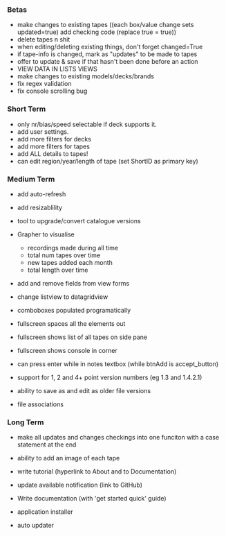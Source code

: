 ### Betas

- make changes to existing tapes ((each box/value change sets updated=true) add checking code (replace true = true))
- delete tapes n shit
- when editing/deleting existing things, don't forget changed=True
- if tape-info is changed, mark as "updates" to be made to tapes
- offer to update & save if that hasn't been done before an action
- VIEW DATA IN LISTS VIEWS
- make changes to existing models/decks/brands
- fix regex validation
- fix console scrolling bug



### Short Term

- only nr/bias/speed selectable if deck supports it.
- add user settings.
- add more filters for decks
- add more filters for tapes
- add ALL details to tapes!
- can edit region/year/length of tape (set ShortID as primary key)



### Medium Term

- add auto-refresh
- add resizablility
- tool to upgrade/convert catalogue versions
- Grapher to visualise
  - recordings made during all time
  - total num tapes over time
  - new tapes added each month
  - total length over time
- add and remove fields from view forms



- change listview to datagridview
- comboboxes populated programatically



- fullscreen spaces all the elements out
- fullscreen shows list of all tapes on side pane
- fullscreen shows console in corner
- can press enter while in notes textbox (while btnAdd is accept_button)



- support for 1, 2 and 4+ point version numbers (eg 1.3 and 1.4.2.1)
- ability to save as and edit as older file versions
- file associations



### Long Term

- make all updates and changes checkings into one funciton with a case statement at the end
- ability to add an image of each tape



- write tutorial (hyperlink to About and to Documentation)
- update available notification (link to GitHub)



- Write documentation (with 'get started quick' guide)
- application installer
- auto updater
